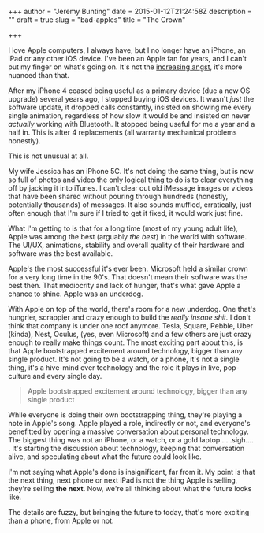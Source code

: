+++
author = "Jeremy Bunting"
date = 2015-01-12T21:24:58Z
description = ""
draft = true
slug = "bad-apples"
title = "The Crown"

+++

I love Apple computers, I always have, but I no longer have an iPhone, an iPad or any other iOS device. I've been an Apple fan for years, and I can't put my finger on what's going on. It's not the [increasing angst](http://www.marco.org/2015/01/04/apple-lost-functional-high-ground), it's more nuanced than that.

After my iPhone 4 ceased being useful as a primary device (due a new OS upgrade) several years ago, I stopped buying iOS devices. It wasn't *just* the software update, it dropped calls constantly, insisted on showing me every single animation, regardless of how slow it would be and insisted on never *actually* working with Bluetooth. It stopped being useful for me a year and a half in. This is after 4 replacements (all warranty mechanical problems honestly).

This is not unusual at all.

My wife Jessica has an iPhone 5C. It's not doing the same thing, but is now so full of photos and video the only logical thing to do is to clear everything off by jacking it into iTunes. I can't clear out old iMessage images or videos that have been shared without pouring through hundreds (honestly, potentially thousands) of messages. It also sounds muffled, erratically, just often enough that I'm sure if I tried to get it fixed, it would work just fine.

What I'm getting to is that for a long time (most of my young adult life), Apple was among the best (arguably *the best*) in the world with software. The UI/UX, animations, stability and overall quality of their hardware and software was the best available.

Apple's the most successful it's ever been. Microsoft held a similar crown for a very long time in the 90's. That doesn't mean their software was the best then. That mediocrity and lack of hunger, that's what gave Apple a chance to shine. Apple was an underdog.

With Apple on top of the world, there's room for a new underdog. One that's hungrier, scrappier and crazy enough to build the *really insane shit.* I don't think that company is under one roof anymore. Tesla, Square, Pebble, Uber (kinda), Nest, Oculus, (yes, even Microsoft) and a few others are just crazy enough to really make things count. The most exciting part about this, is that Apple bootstrapped excitement around technology, bigger than any single product. It's not going to be a watch, or a phone, it's not a single thing, it's a hive-mind over technology and the role it plays in live, pop-culture and every single day.

> Apple bootstrapped excitement around technology, bigger than any single product

While everyone is doing their own bootstrapping thing, they're playing a note in Apple's song. Apple played a role, indirectly or not, and everyone's benefitted by opening a massive conversation about personal technology. The biggest thing was not an iPhone, or a watch, or a gold laptop .....sigh.... . It's starting the discussion about technology, keeping that conversation alive, and speculating about what the future could look like.

I'm not saying what Apple's done is insignificant, far from it. My point is that the next thing, next phone or next iPad is not the thing Apple is selling, they're selling **the next**. Now, we're all thinking about what the future looks like. 

The details are fuzzy, but bringing the future to today, that's more exciting than a phone, from Apple or not.

